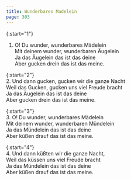 ```yaml
---
title: Wunderbares Madelein
page: 303
---  
```



{:start="1"}  
1. O! Du wunder, wunderbares Mädelein  
Mit deinem wunder, wunderbaren Äugelein  
Ja das Äugelein das ist das deine  
Aber gucken drein das ist das meine.  


{:start="2"}  
2. Und dann gucken, gucken wir die ganze Nacht  
Weil das Gucken, gucken uns viel Freude bracht  
Ja das Äugelein das ist das deine  
Aber gucken drein das ist das meine.  


{:start="3"}  
3. O! Du wunder, wunderbares Mädelein  
Mit deinem wunder, wunderbaren Mündelein  
Ja das Mündelein das ist das deine  
Aber küßen drauf das ist das meine.  


{:start="4"}  
4. Und dann küßten wir die ganze Nacht,  
Weil das küssen uns viel Freude bracht  
Ja das Mündelein das ist das deine  
Aber küßen drauf das ist das meine.  